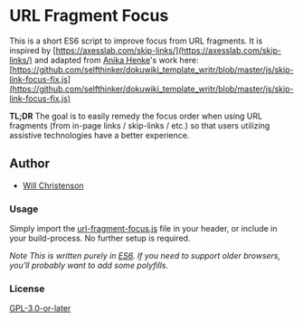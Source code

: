 # URL Fragment Focus
This is a short ES6 script to improve focus from URL fragments. It is inspired by [https://axesslab.com/skip-links/](https://axesslab.com/skip-links/) and adapted from [Anika Henke](https://github.com/selfthinker)'s work here: [https://github.com/selfthinker/dokuwiki_template_writr/blob/master/js/skip-link-focus-fix.js](https://github.com/selfthinker/dokuwiki_template_writr/blob/master/js/skip-link-focus-fix.js)

**TL;DR** The goal is to easily remedy the focus order when using URL fragments (from in-page links / skip-links / etc.) so that users utilizing assistive technologies have a better experience.

## Author
- [Will Christenson](https://github.com/MrSpecific)

### Usage
Simply import the [url-fragment-focus.js](url-fragment-focus.js) file in your header, or include in your build-process. No further setup is required.

_Note This is written purely in [ES6](https://www.ecma-international.org/ecma-262/6.0/). If you need to support older browsers, you'll probably want to add some polyfills._

### License
[GPL-3.0-or-later](https://choosealicense.com/licenses/gpl-3.0/)
